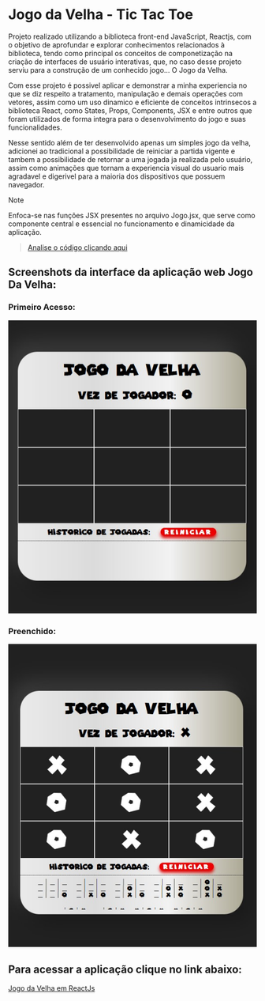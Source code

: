 # Jogo da Velha - Tic Tac Toe
Projeto realizado utilizando a biblioteca front-end JavaScript, Reactjs, com o objetivo de aprofundar e explorar conhecimentos relacionados à biblioteca, tendo como principal os conceitos de componetização na criação de interfaces de usuário interativas, que, no caso desse projeto serviu para a construção de um conhecido jogo... O Jogo da Velha.

Com esse projeto é possivel aplicar e demonstrar a minha experiencia no que se diz respeito a tratamento, manipulação e demais operações com vetores, assim como um uso dinamico e eficiente de conceitos intrinsecos a biblioteca React, como States, Props, Components, JSX e entre outros que foram utilizados de forma integra para o desenvolvimento do jogo e suas funcionalidades. 

Nesse sentido além de ter desenvolvido apenas um simples jogo da velha, adicionei ao tradicional a possibilidade de reiniciar a partida vigente e tambem a possibilidade de retornar a uma jogada ja realizada pelo usuário, assim como animações que tornam a experiencia visual do usuario mais agradavel e digerivel para a maioria dos dispositivos que possuem navegador.

>[!NOTE]
Enfoca-se nas funções JSX presentes no arquivo Jogo.jsx, que serve como componente central e essencial no funcionamento e dinamicidade da aplicação.
>
>[Analise o código clicando aqui](./jogo-da-velha-app/src/componentes/Jogo.jsx)

## Screenshots da interface da aplicação web Jogo Da Velha:
### Primeiro Acesso:
![Screenshot  Jogo da Velha](./jogo-da-velha-app/Preview/JogoDaVelhaNovaInterface1.jpg)
### Preenchido:
![Screenshot jogo da Velha Preenchido](./jogo-da-velha-app/Preview/JogoDaVelhaNovaInterface2.jpg)

## Para acessar a aplicação clique no link abaixo:
[Jogo da Velha em ReactJs](https://jogo-da-velha-reactjs.netlify.app/)

